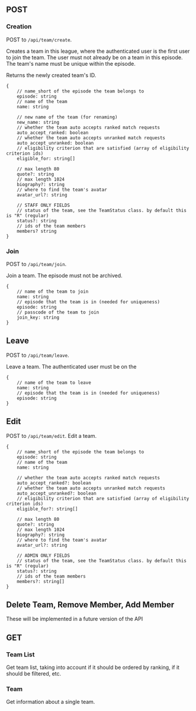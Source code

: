 ## POST
### Creation 

POST to `/api/team/create`. 

Creates a team in this league, where the authenticated user is the first user to join the team. The user must not already be on a team in this episode. The team's name must be unique within the episode.

Returns the newly created team's ID.
```
{
    // name_short of the episode the team belongs to
    episode: string 
    // name of the team
    name: string 

    // new name of the team (for renaming)
    new_name: string
    // whether the team auto accepts ranked match requests 
    auto_accept_ranked: boolean 
    // whether the team auto accepts unranked match requests
    auto_accept_unranked: boolean 
    // eligibility criterion that are satisfied (array of eligibility criterion ids)
    eligible_for: string[]

    // max length 80
    quote?: string 
    // max length 1024
    biography?: string
    // where to find the team's avatar 
    avatar_url?: string

    // STAFF ONLY FIELDS
    // status of the team, see the TeamStatus class. by default this is "R" (regular)
    status?: string 
    // ids of the team members
    members? string
}
```

### Join 

POST to `/api/team/join`. 

Join a team. The episode must not be archived.
```
{
    // name of the team to join 
    name: string
    // episode that the team is in (needed for uniqueness)
    episode: string
    // passcode of the team to join 
    join_key: string 
}
```

## Leave

POST to `/api/team/leave`. 

Leave a team. The authenticated user must be on the 
```
{
    // name of the team to leave
    name: string 
    // episode that the team is in (needed for uniqueness)
    episode: string
}
```

## Edit

POST to `/api/team/edit`. Edit a team.
```
{
    // name_short of the episode the team belongs to
    episode: string 
    // name of the team
    name: string 

    // whether the team auto accepts ranked match requests 
    auto_accept_ranked?: boolean 
    // whether the team auto accepts unranked match requests
    auto_accept_unranked?: boolean 
    // eligibility criterion that are satisfied (array of eligibility criterion ids)
    eligible_for?: string[]

    // max length 80
    quote?: string 
    // max length 1024
    biography?: string
    // where to find the team's avatar 
    avatar_url?: string

    // ADMIN ONLY FIELDS
    // status of the team, see the TeamStatus class. by default this is "R" (regular)
    status?: string 
    // ids of the team members
    members?: string[]
}
```

## Delete Team, Remove Member, Add Member

These will be implemented in a future version of the API


## GET
### Team List

Get team list, taking into account if it should be ordered by ranking, if it should be filtered, etc.

### Team

Get information about a single team.

